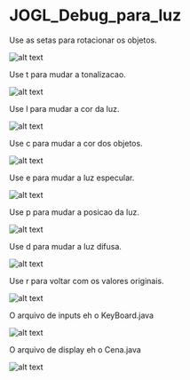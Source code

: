 # JOGL_Debug_para_luz

Use as setas para rotacionar os objetos.

![alt text](https://github.com/guivmc/JOGL_Debug_para_luz/blob/main/LightDebug/pics/rotacao.png?raw=true)

Use t para mudar a tonalizacao.

![alt text](https://github.com/guivmc/JOGL_Debug_para_luz/blob/main/LightDebug/pics/tonalizacao.png?raw=true)

Use l para mudar a cor da luz.

![alt text](https://github.com/guivmc/JOGL_Debug_para_luz/blob/main/LightDebug/pics/CorLuz.png?raw=true)

Use c para mudar a cor dos objetos.

![alt text](https://github.com/guivmc/JOGL_Debug_para_luz/blob/main/LightDebug/pics/Cor.png?raw=true)

Use e para mudar a luz especular.

![alt text](https://github.com/guivmc/JOGL_Debug_para_luz/blob/main/LightDebug/pics/Especular.png?raw=true)

Use p para mudar a posicao da luz.

![alt text](https://github.com/guivmc/JOGL_Debug_para_luz/blob/main/LightDebug/pics/LuzPos.png?raw=true)

Use d para mudar a luz difusa.

![alt text](https://github.com/guivmc/JOGL_Debug_para_luz/blob/main/LightDebug/pics/Difusa.png?raw=true)

Use r para voltar com os valores originais.

![alt text](https://github.com/guivmc/JOGL_Debug_para_luz/blob/main/LightDebug/pics/original.png?raw=true)

O arquivo de inputs eh o KeyBoard.java

![alt text](https://github.com/guivmc/JOGL_Debug_para_luz/blob/main/LightDebug/pics/KeyPress.png?raw=true)

O arquivo de display eh o Cena.java

![alt text](https://github.com/guivmc/JOGL_Debug_para_luz/blob/main/LightDebug/pics/Display.png?raw=true)

